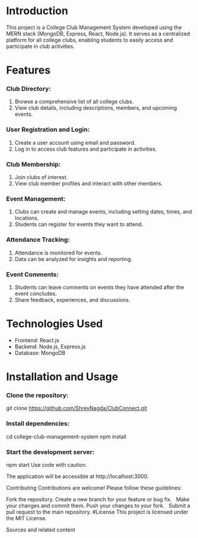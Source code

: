 # Introduction
This project is a College Club Management System developed using the MERN stack (MongoDB, Express, React, Node.js). It serves as a centralized platform for all college clubs, enabling students to easily access and participate in club activities.

# Features
### Club Directory:

  1. Browse a comprehensive list of all college clubs.
  2. View club details, including descriptions, members, and upcoming events.
### User Registration and Login:

  1. Create a user account using email and password.
  2. Log in to access club features and participate in activities.
### Club Membership:

  1. Join clubs of interest.
  2. View club member profiles and interact with other members.
### Event Management:

  1. Clubs can create and manage events, including setting dates, times, and locations.
  2. Students can register for events they want to attend.
### Attendance Tracking:

  1. Attendance is monitored for events.
  2. Data can be analyzed for insights and reporting.
### Event Comments:

  1. Students can leave comments on events they have attended after the event concludes.
  2. Share feedback, experiences, and discussions.
# Technologies Used
- Frontend: React.js
- Backend: Node.js, Express.js
- Database: MongoDB
# Installation and Usage
### Clone the repository:

git clone https://github.com/ShreyNagda/ClubConnect.git

### Install dependencies:

cd college-club-management-system
npm install

### Start the development server:

npm start
Use code with caution.

The application will be accessible at http://localhost:3000.

Contributing
Contributions are welcome! Please follow these guidelines:

Fork the repository.
Create a new branch for your feature or bug fix.   
Make your changes and commit them.
Push your changes to your fork.   
Submit a pull request to the main repository.
#License
This project is licensed under the MIT License.   


Sources and related content
